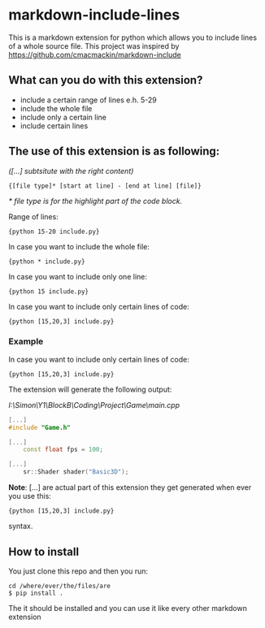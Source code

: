 # markdown-include-lines
This is a markdown extension for python which allows you to include lines of a whole source file. This project was inspired by https://github.com/cmacmackin/markdown-include

## What can you do with this extension?

- include a certain range of lines e.h. 5-29
- include the whole file
- include only a certain line
- include certain lines

## The use of this extension is as following:
_([...] subtsitute with the right content)_
```
{[file type]* [start at line] - [end at line] [file]}
```
_* file type is for the highlight part of the code block._

Range of lines:
```
{python 15-20 include.py}
```
In case you want to include the whole file:
```
{python * include.py}
```
In case you want to include only one line:
```
{python 15 include.py}
```
In case you want to include only certain lines of code:
```
{python [15,20,3] include.py}
```
### Example

In case you want to include only certain lines of code:
```
{python [15,20,3] include.py}
```
The extension will generate the following output:

_I:\Simon\Y1\BlockB\Coding\Project\Game\main.cpp_
```cpp
[...]
#include "Game.h"

[...]
    const float fps = 100;

[...]
    sr::Shader shader("Basic3D");
```
**Note**: [...] are actual part of this extension they get generated when ever you use this:
```
{python [15,20,3] include.py}
```
syntax.

## How to install
You just clone this repo and then you run:
```
cd /where/ever/the/files/are
$ pip install .
```
The it should be installed and you can use it like every other markdown extension

